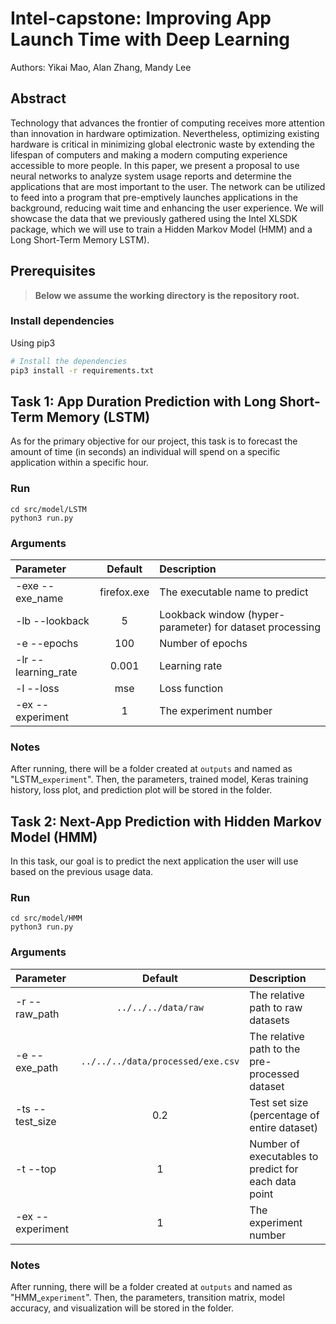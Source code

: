 # Intel-capstone: Improving App Launch Time with Deep Learning
Authors: Yikai Mao, Alan Zhang, Mandy Lee

## Abstract
Technology that advances the frontier of computing receives more attention than innovation in hardware optimization. Nevertheless, optimizing existing hardware is critical in minimizing global electronic waste by extending the lifespan of computers and making a modern computing experience accessible to more people. In this paper, we present a proposal to use neural networks to analyze system usage reports and determine the applications that are most important to the user. The network can be utilized to feed into a program that pre-emptively launches applications in the background, reducing wait time and enhancing the user experience. We will showcase the data that we previously gathered using the Intel XLSDK package, which we will use to train a Hidden Markov Model (HMM) and a Long Short-Term Memory LSTM). 

## Prerequisites

> __Below we assume the working directory is the repository root.__

### Install dependencies
Using pip3

  ```sh
  # Install the dependencies
  pip3 install -r requirements.txt
  ```
## Task 1: App Duration Prediction with Long Short-Term Memory (LSTM)
As for the primary objective for our project, this task is to forecast the amount of time (in seconds) an individual will spend on a specific application within a specific hour. 
### Run
```
cd src/model/LSTM
python3 run.py
```
### Arguments

| Parameter                 | Default       | Description   |	
| :------------------------ |:-------------:| :-------------|
| -exe --exe_name	       |	firefox.exe          |The executable name to predict
| -lb --lookback          | 5           |Lookback window (hyper-parameter) for dataset processing
| -e --epochs 	       |	100	            |Number of epochs
| -lr --learning_rate  		       | 0.001	           | Learning rate
| -l --loss 		           | mse             | Loss function
| -ex  --experiment 	        | 1           | The experiment number

### Notes
After running, there will be a folder created at `outputs` and named as "LSTM_`experiment`". Then, the parameters, trained model, Keras training history, loss plot, and prediction plot will be stored in the folder.

## Task 2: Next-App Prediction with Hidden Markov Model (HMM)
In this task, our goal is to predict the next application the user will use based on the previous usage data.
### Run
```
cd src/model/HMM
python3 run.py
```
### Arguments

| Parameter                 | Default       | Description   |	
| :------------------------ |:-------------:| :-------------|
| -r --raw_path	       |	   `../../../data/raw`     |The relative path to raw datasets
| -e --exe_path          | `../../../data/processed/exe.csv`           |The relative path to the pre-processed dataset
| -ts --test_size 	       |	0.2	            |Test set size (percentage of entire dataset)
| -t --top  		       | 1	           | Number of executables to predict for each data point
| -ex  --experiment 	        | 1           | The experiment number

### Notes
After running, there will be a folder created at `outputs` and named as "HMM_`experiment`". Then, the parameters, transition matrix, model accuracy, and visualization will be stored in the folder.